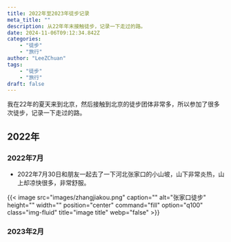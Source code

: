 ```yaml
---
title: 2022年至2023年徒步记录
meta_title: ""
description: 从22年年末接触徒步，记录一下走过的路。
date: 2024-11-06T09:12:34.842Z
categories:
    - "徒步"
    - "旅行"
author: "LeeZChuan"
tags:
    - "徒步"
    - "旅行"
draft: false
---
```



我在22年的夏天来到北京，然后接触到北京的徒步团体非常多，所以参加了很多次徒步，记录一下走过的路。

## 2022年

### 2022年7月

- 2022年7月30日和朋友一起去了一下河北张家口的小山坡，山下非常炎热，山上却凉快很多，非常舒服。


{{< image src="images/zhangjiakou.png" caption="" alt="张家口徒步" height="" width="" position="center" command="fill" option="q100" class="img-fluid" title="image title"  webp="false" >}}

### 2023年2月
